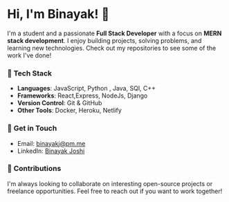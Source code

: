 # Hi, I'm Binayak! 👋

I'm a student and a passionate **Full Stack Developer** with a focus on **MERN stack development**. I enjoy building projects, solving problems, and learning new technologies. Check out my repositories to see some of the work I've done!

### 🔧 **Tech Stack**

- **Languages**: JavaScript, Python , Java, SQl, C++
- **Frameworks**: React,Express, NodeJs, Django
- **Version Control**: Git & GitHub
- **Other Tools**: Docker, Heroku, Netlify



### 💬 **Get in Touch**
- Email: [binayakj@pm.me](binayakj@pm.me)
- LinkedIn: [Binayak Joshi](https://www.linkedin.com/in/binayak-joshi-266203305/)

### 🤝 **Contributions**
I'm always looking to collaborate on interesting open-source projects or freelance opportunities. Feel free to reach out if you want to work together!


